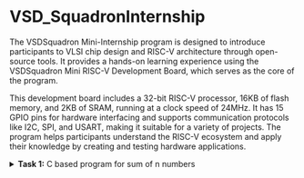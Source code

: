 # VSD_SquadronInternship
  The VSDSquadron Mini-Internship program is designed to introduce participants to VLSI chip design and RISC-V architecture through open-source tools. It provides a hands-on learning experience using the VSDSquadron Mini RISC-V Development Board, which serves as the core of the program.

This development board includes a 32-bit RISC-V processor, 16KB of flash memory, and 2KB of SRAM, running at a clock speed of 24MHz. It has 15 GPIO pins for hardware interfacing and supports communication protocols like I2C, SPI, and USART, making it suitable for a variety of projects. The program helps participants understand the RISC-V ecosystem and apply their knowledge by creating and testing hardware applications.

<details>
<summary><b>Task 1:</b> C based program for sum of n numbers</summary>   
<br>

C based
------------------------------------------

Install leafpad editor 

*Use the following command for installing leafpad*
```
sudo apt install leafpad
```
Now we need to write a program in c for sum of 1 to n numbers, and save the file as "sum1ton.c"

/home/vsduser/Pictures/c program sum1ton.png

</details>
